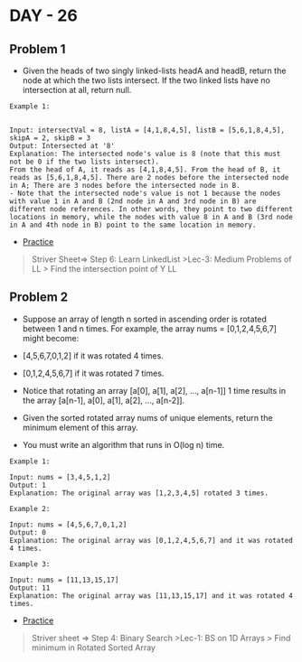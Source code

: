 # DAY - 26

## Problem 1
- Given the heads of two singly linked-lists headA and headB, return the node at which the two lists intersect. If the two linked lists have no intersection at all, return null.

```
Example 1:


Input: intersectVal = 8, listA = [4,1,8,4,5], listB = [5,6,1,8,4,5], skipA = 2, skipB = 3
Output: Intersected at '8'
Explanation: The intersected node's value is 8 (note that this must not be 0 if the two lists intersect).
From the head of A, it reads as [4,1,8,4,5]. From the head of B, it reads as [5,6,1,8,4,5]. There are 2 nodes before the intersected node in A; There are 3 nodes before the intersected node in B.
- Note that the intersected node's value is not 1 because the nodes with value 1 in A and B (2nd node in A and 3rd node in B) are different node references. In other words, they point to two different locations in memory, while the nodes with value 8 in A and B (3rd node in A and 4th node in B) point to the same location in memory.
```
- [Practice](https://leetcode.com/problems/intersection-of-two-linked-lists/description/)

> Striver Sheet=> Step 6: Learn LinkedList >Lec-3: Medium Problems of LL > Find the intersection point of Y LL

## Problem 2
- Suppose an array of length n sorted in ascending order is rotated between 1 and n times. For example, the array nums = [0,1,2,4,5,6,7] might become:

 - [4,5,6,7,0,1,2] if it was rotated 4 times.
 - [0,1,2,4,5,6,7] if it was rotated 7 times.

- Notice that rotating an array [a[0], a[1], a[2], ..., a[n-1]] 1 time results in the array [a[n-1], a[0], a[1], a[2], ..., a[n-2]].

- Given the sorted rotated array nums of unique elements, return the minimum element of this array.

- You must write an algorithm that runs in O(log n) time.

```
Example 1:

Input: nums = [3,4,5,1,2]
Output: 1
Explanation: The original array was [1,2,3,4,5] rotated 3 times.

Example 2:

Input: nums = [4,5,6,7,0,1,2]
Output: 0
Explanation: The original array was [0,1,2,4,5,6,7] and it was rotated 4 times.

Example 3:

Input: nums = [11,13,15,17]
Output: 11
Explanation: The original array was [11,13,15,17] and it was rotated 4 times.
```
- [Practice](https://leetcode.com/problems/find-minimum-in-rotated-sorted-array/description/)

> Striver sheet => Step 4: Binary Search >Lec-1: BS on 1D Arrays > Find minimum in Rotated Sorted Array